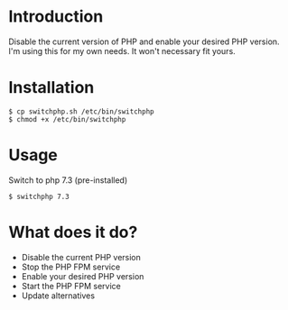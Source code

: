 # Introduction

Disable the current version of PHP and enable your desired PHP version.
I'm using this for my own needs. It won't necessary fit yours.

# Installation

    $ cp switchphp.sh /etc/bin/switchphp
    $ chmod +x /etc/bin/switchphp

# Usage
Switch to php 7.3 (pre-installed)

    $ switchphp 7.3
    
# What does it do?
- Disable the current PHP version
- Stop the PHP FPM service
- Enable your desired PHP version
- Start the PHP FPM service 
- Update alternatives
